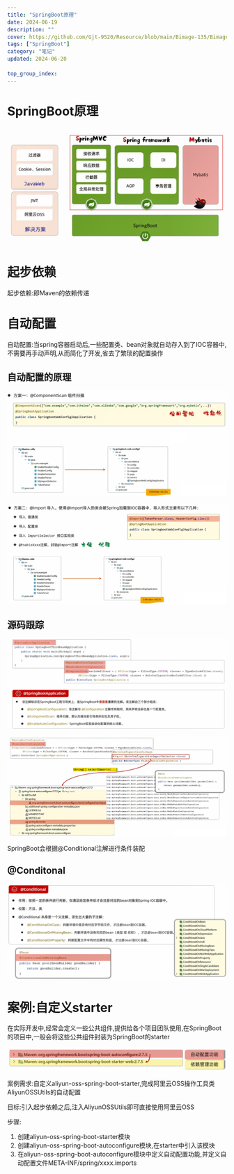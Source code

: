```yaml
---
title: "SpringBoot原理"
date: 2024-06-19
description: ""
cover: https://github.com/Gjt-9520/Resource/blob/main/Bimage-135/Bimage50.jpg?raw=true
tags: ["SpringBoot"]
category: "笔记"
updated: 2024-06-20
  
top_group_index: 
---
```


# SpringBoot原理

![阶段学习总结](../images/SpringBoot原理总结.png)

# 起步依赖

起步依赖:即Maven的依赖传递

# 自动配置

自动配置:当spring容器启动后,一些配置类、bean对象就自动存入到了IOC容器中,不需要再手动声明,从而简化了开发,省去了繁琐的配置操作

## 自动配置的原理

![自动配置原理方案一](../images/SpringBoot原理_自动配置原理方案一.png)

![自动配置原理方案二](../images/SpringBoot原理_自动配置原理方案二.png)

## 源码跟踪

![源码追踪1](../images/SpringBoot原理_自动配置原理源码追踪1.png)

![源码追踪2](../images/SpringBoot原理_自动配置原理源码追踪2.png)

SpringBoot会根据@Conditional注解进行条件装配

## @Conditonal

![@Conditional](../images/SpringBoot原理_自动配置原理@Conditional.png)

# 案例:自定义starter

在实际开发中,经常会定义一些公共组件,提供给各个项目团队使用,在SpringBoot的项目中,一般会将这些公共组件封装为SpringBoot的starter

![自定义starter范例](../images/自定义starter.png)

案例需求:自定义aliyun-oss-spring-boot-starter,完成阿里云OSS操作工具类AliyunOSSUtils的自动配置

目标:引入起步依赖之后,注入AliyunOSSUtils即可直接使用阿里云OSS

步骤:
1. 创建aliyun-oss-spring-boot-starter模块
2. 创建aliyun-oss-spring-boot-autoconfigure模块,在starter中引入该模块
3. 在aliyun-oss-spring-boot-autoconfigure模块中定义自动配置功能,并定义自动配置文件META-INF/spring/xxxx.imports